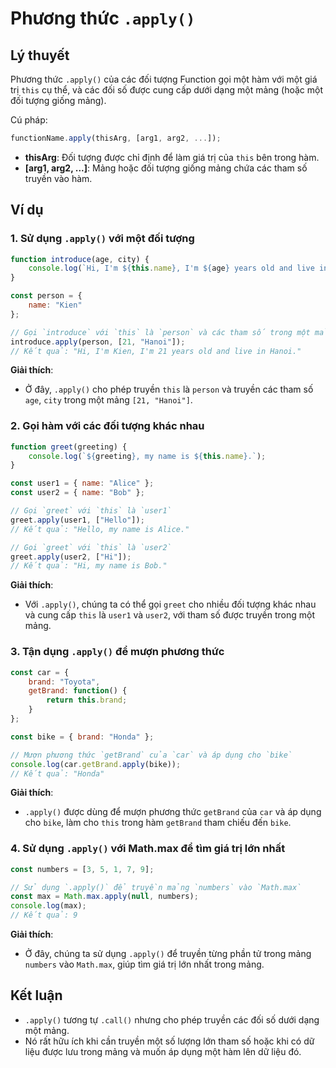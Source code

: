# Phương thức `.apply()`

## Lý thuyết
Phương thức `.apply()` của các đối tượng Function gọi một hàm với một giá trị `this` cụ thể, và các đối số được cung cấp dưới dạng một mảng (hoặc một đối tượng giống mảng).

Cú pháp:
```javascript
functionName.apply(thisArg, [arg1, arg2, ...]);
```
- **thisArg**: Đối tượng được chỉ định để làm giá trị của `this` bên trong hàm.
- **[arg1, arg2, ...]**: Mảng hoặc đối tượng giống mảng chứa các tham số truyền vào hàm.

## Ví dụ

### 1. Sử dụng `.apply()` với một đối tượng
```javascript
function introduce(age, city) {
    console.log(`Hi, I'm ${this.name}, I'm ${age} years old and live in ${city}.`);
}

const person = {
    name: "Kien"
};

// Gọi `introduce` với `this` là `person` và các tham số trong một mảng
introduce.apply(person, [21, "Hanoi"]); 
// Kết quả: "Hi, I'm Kien, I'm 21 years old and live in Hanoi."
```
**Giải thích**:
- Ở đây, `.apply()` cho phép truyền `this` là `person` và truyền các tham số `age`, `city` trong một mảng `[21, "Hanoi"]`.

### 2. Gọi hàm với các đối tượng khác nhau
```javascript
function greet(greeting) {
    console.log(`${greeting}, my name is ${this.name}.`);
}

const user1 = { name: "Alice" };
const user2 = { name: "Bob" };

// Gọi `greet` với `this` là `user1`
greet.apply(user1, ["Hello"]); 
// Kết quả: "Hello, my name is Alice."

// Gọi `greet` với `this` là `user2`
greet.apply(user2, ["Hi"]); 
// Kết quả: "Hi, my name is Bob."
```
**Giải thích**:
- Với `.apply()`, chúng ta có thể gọi `greet` cho nhiều đối tượng khác nhau và cung cấp `this` là `user1` và `user2`, với tham số được truyền trong một mảng.

### 3. Tận dụng `.apply()` để mượn phương thức
```javascript
const car = {
    brand: "Toyota",
    getBrand: function() {
        return this.brand;
    }
};

const bike = { brand: "Honda" };

// Mượn phương thức `getBrand` của `car` và áp dụng cho `bike`
console.log(car.getBrand.apply(bike)); 
// Kết quả: "Honda"
```
**Giải thích**:
- `.apply()` được dùng để mượn phương thức `getBrand` của `car` và áp dụng cho `bike`, làm cho `this` trong hàm `getBrand` tham chiếu đến `bike`.

### 4. Sử dụng `.apply()` với Math.max để tìm giá trị lớn nhất
```javascript
const numbers = [3, 5, 1, 7, 9];

// Sử dụng `.apply()` để truyền mảng `numbers` vào `Math.max`
const max = Math.max.apply(null, numbers); 
console.log(max); 
// Kết quả: 9
```
**Giải thích**:
- Ở đây, chúng ta sử dụng `.apply()` để truyền từng phần tử trong mảng `numbers` vào `Math.max`, giúp tìm giá trị lớn nhất trong mảng.

## Kết luận
- `.apply()` tương tự `.call()` nhưng cho phép truyền các đối số dưới dạng một mảng.
- Nó rất hữu ích khi cần truyền một số lượng lớn tham số hoặc khi có dữ liệu được lưu trong mảng và muốn áp dụng một hàm lên dữ liệu đó.